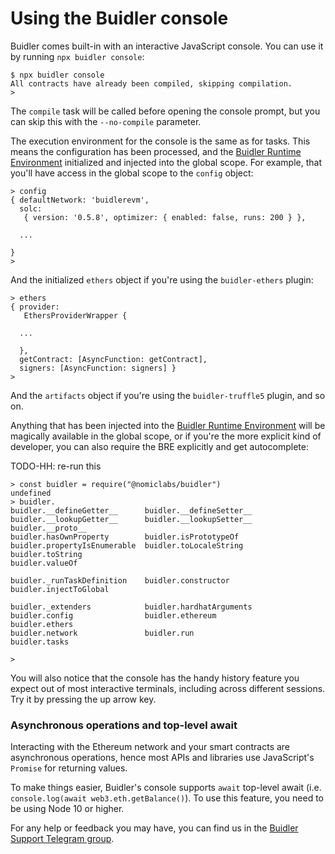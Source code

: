 # Using the Buidler console

Buidler comes built-in with an interactive JavaScript console. You can use it by running `npx buidler console`:
```
$ npx buidler console
All contracts have already been compiled, skipping compilation.
>
```

The `compile` task will be called before opening the console prompt, but you can skip this with the `--no-compile` parameter.

The execution environment for the console is the same as for tasks. This means the configuration has been processed, and the [Buidler Runtime Environment] initialized and injected into the global scope. For example, that you'll have access in the global scope to the `config` object:
```
> config
{ defaultNetwork: 'buidlerevm',
  solc:
   { version: '0.5.8', optimizer: { enabled: false, runs: 200 } },
  
  ...
 
}
>
```

And the initialized `ethers` object if you're using the `buidler-ethers` plugin:
```
> ethers
{ provider:
   EthersProviderWrapper {
       
  ...

  },
  getContract: [AsyncFunction: getContract],
  signers: [AsyncFunction: signers] }
>
```

And the `artifacts` object if you're using the `buidler-truffle5` plugin, and so on. 

Anything that has been injected into the [Buidler Runtime Environment] will be magically available in the global scope, or if you're the more explicit kind of developer, you can also require the BRE explicitly and get autocomplete:

TODO-HH: re-run this

```
> const buidler = require("@nomiclabs/buidler")
undefined
> buidler.
buidler.__defineGetter__      buidler.__defineSetter__      buidler.__lookupGetter__      buidler.__lookupSetter__      buidler.__proto__
buidler.hasOwnProperty        buidler.isPrototypeOf         buidler.propertyIsEnumerable  buidler.toLocaleString        buidler.toString
buidler.valueOf

buidler._runTaskDefinition    buidler.constructor           buidler.injectToGlobal

buidler._extenders            buidler.hardhatArguments      buidler.config                buidler.ethereum              buidler.ethers
buidler.network               buidler.run                   buidler.tasks

>
```

You will also notice that the console has the handy history feature you expect out of most interactive terminals, including across different sessions. Try it by pressing the up arrow key.

### Asynchronous operations and top-level await

Interacting with the Ethereum network and your smart contracts are asynchronous operations, hence most APIs and libraries
use JavaScript's `Promise` for returning values.   

To make things easier, Buidler's console supports `await` top-level await (i.e. `console.log(await web3.eth.getBalance()`). To use this feature, you need to be using Node 10 or higher.

For any help or feedback you may have, you can find us in the [Buidler Support Telegram group](http://t.me/BuidlerSupport).

[Buidler Runtime Environment]: ../advanced/buidler-runtime-environment.md
